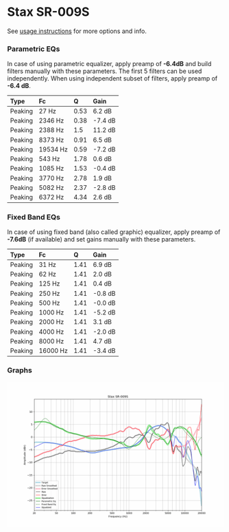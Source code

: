 # Stax SR-009S
See [usage instructions](https://github.com/jaakkopasanen/AutoEq#usage) for more options and info.

### Parametric EQs
In case of using parametric equalizer, apply preamp of **-6.4dB** and build filters manually
with these parameters. The first 5 filters can be used independently.
When using independent subset of filters, apply preamp of **-6.4 dB**.

| Type    | Fc       |    Q | Gain    |
|:--------|:---------|:-----|:--------|
| Peaking | 27 Hz    | 0.53 | 6.2 dB  |
| Peaking | 2346 Hz  | 0.38 | -7.4 dB |
| Peaking | 2388 Hz  | 1.5  | 11.2 dB |
| Peaking | 8373 Hz  | 0.91 | 6.5 dB  |
| Peaking | 19534 Hz | 0.59 | -7.2 dB |
| Peaking | 543 Hz   | 1.78 | 0.6 dB  |
| Peaking | 1085 Hz  | 1.53 | -0.4 dB |
| Peaking | 3770 Hz  | 2.78 | 1.9 dB  |
| Peaking | 5082 Hz  | 2.37 | -2.8 dB |
| Peaking | 6372 Hz  | 4.34 | 2.6 dB  |

### Fixed Band EQs
In case of using fixed band (also called graphic) equalizer, apply preamp of **-7.6dB**
(if available) and set gains manually with these parameters.

| Type    | Fc       |    Q | Gain    |
|:--------|:---------|:-----|:--------|
| Peaking | 31 Hz    | 1.41 | 6.9 dB  |
| Peaking | 62 Hz    | 1.41 | 2.0 dB  |
| Peaking | 125 Hz   | 1.41 | 0.4 dB  |
| Peaking | 250 Hz   | 1.41 | -0.8 dB |
| Peaking | 500 Hz   | 1.41 | -0.0 dB |
| Peaking | 1000 Hz  | 1.41 | -5.2 dB |
| Peaking | 2000 Hz  | 1.41 | 3.1 dB  |
| Peaking | 4000 Hz  | 1.41 | -2.0 dB |
| Peaking | 8000 Hz  | 1.41 | 4.7 dB  |
| Peaking | 16000 Hz | 1.41 | -3.4 dB |

### Graphs
![](./Stax%20SR-009S.png)